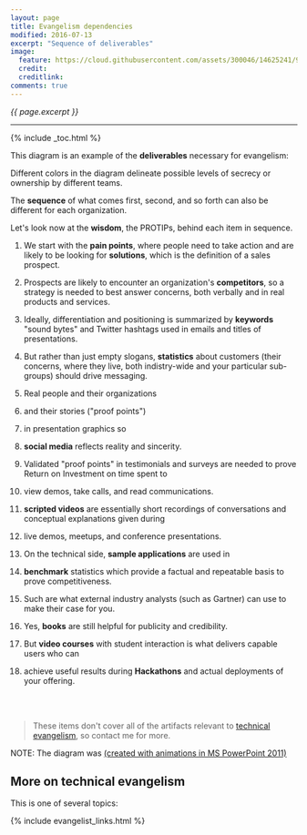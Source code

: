 ```yaml
---
layout: page
title: Evangelism dependencies
modified: 2016-07-13
excerpt: "Sequence of deliverables"
image:
  feature: https://cloud.githubusercontent.com/assets/300046/14625241/9a22d514-059e-11e6-8aa4-7a387673a418.jpg
  credit: 
  creditlink: 
comments: true
---
```

<i>{{ page.excerpt }}</i>
<hr />

{% include _toc.html %}

This diagram is an example of the <strong>deliverables</strong> necessary for evangelism:

<amp-youtube data-videoid="6bwD55vOB38" 
layout="responsive" width="480" height="270"></amp-youtube>

Different colors in the diagram 
delineate possible levels of secrecy or ownership by different teams.

The <strong>sequence</strong> of what comes first, second, and so forth
can also be different for each organization.

Let's look now at the <strong>wisdom</strong>, the PROTIPs, behind each item in sequence.

1. We start with the <strong>pain points</strong>, where people need to take action 
   and are likely to be looking for <strong>solutions</strong>,
   which is the definition of a sales prospect.

2. Prospects are likely to encounter an organization's <strong>competitors</strong>,
   so a strategy is needed to best answer concerns, 
   both verbally and in real products and services.

0. Ideally, differentiation and positioning is summarized by <strong>keywords</strong> 
   "sound bytes" and Twitter hashtags used in emails and titles of presentations.

0. But rather than just empty slogans,
   <strong>statistics</strong> about customers (their concerns, where they live,
   both indistry-wide and your particular sub-groups)
   should drive messaging.

0. Real people and their organizations 
0. and their stories ("proof points")
0. in presentation graphics so
0. <strong>social media</strong> reflects reality and sincerity.

0. Validated "proof points" in testimonials and surveys are needed to 
   prove Return on Investment on time spent to 
0. view demos, take calls, and read communications.

0. <strong>scripted videos</strong> are essentially short recordings of conversations and 
   conceptual explanations given during
0. live demos, meetups, and conference presentations.

0. On the technical side, <strong>sample applications</strong> are used in
0. <strong>benchmark</strong> statistics which provide a factual and repeatable basis to prove competitiveness.
0. Such are what external industry analysts (such as Gartner) can use to make their case for you.

0. Yes, <strong>books</strong> are still helpful for publicity and credibility.
0. But <strong>video courses</strong> with student interaction is what 
   delivers capable users who can
0. achieve useful results during <strong>Hackathons</strong> and actual deployments of your offering.

   <amp-img width="650" height="350" alt="evangelism-dependencies-v01-650x350-c57.jpg"
   layout="responsive" 
   src="https://cloud.githubusercontent.com/assets/300046/16840186/8de332f4-4990-11e6-8a11-0ae08b681e3b.jpg">
   </amp-img><br /><br />

> These items don't cover all of the artifacts relevant to [technical evangelism](/evangelist/),
so contact me for more.

NOTE: The diagram was [(created with animations in MS PowerPoint 2011)](/fig/evangelism_dependencies_v01.pptx/)

## More on technical evangelism #

This is one of several topics:

{% include evangelist_links.html %}

